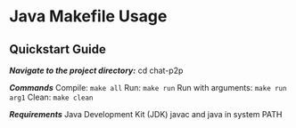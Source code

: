 
# Java Makefile Usage

## Quickstart Guide

***Navigate to the project directory:***
cd chat-p2p

***Commands***
Compile: `make all`
Run: `make run`
Run with arguments: `make run arg1`
Clean: `make clean`

***Requirements***
Java Development Kit (JDK)
javac and java in system PATH

